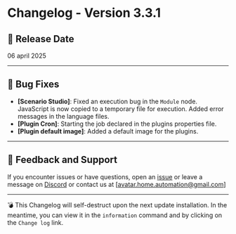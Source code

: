 # Changelog - Version 3.3.1

## 📅 Release Date
06 april 2025

---

## 🐞 Bug Fixes

- **[Scenario Studio]**: Fixed an execution bug in the `Module` node. JavaScript is now copied to a temporary file for execution. Added error messages in the language files.
- **[Plugin Cron]**: Starting the job declared in the plugins properties file.
- **[Plugin default image]**: Added a default image for the plugins.

---

## 📩 Feedback and Support
If you encounter issues or have questions, open an [issue](https://github.com/Avatar-Home-Automation/A.V.A.T.A.R-Server/issues) or leave a message on [Discord](https://discord.gg/CkJ7swNXYb) or contact us at [avatar.home.automation@gmail.com]

---

💣 This Changelog will self-destruct upon the next update installation. In the meantime, you can view it in the `information` command and by clicking on the `Change log` link.

<br><br>